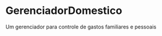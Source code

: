 GerenciadorDomestico
====================

Um gerenciador para controle de gastos familiares e pessoais
